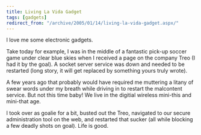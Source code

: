 ```yaml
---
title: Living La Vida Gadget
tags: [gadgets]
redirect_from: "/archive/2005/01/14/living-la-vida-gadget.aspx/"
---
```


I love me some electronic gadgets.

Take today for example, I was in the middle of a fantastic pick-up
soccer game under clear blue skies when I received a page on the company
Treo (I had it by the goal). A socket server service was down and needed
to be restarted (long story, it will get replaced by something yours
truly wrote).

A few years ago that probably would have required me muttering a litany
of swear words under my breath while driving in to restart the
malcontent service. But not this time baby! We live in the digitial
wireless mini-this and mini-that age.

I took over as goalie for a bit, busted out the Treo, navigated to our
secure administration tool on the web, and restarted that sucker (all
while blocking a few deadly shots on goal). Life is good.

